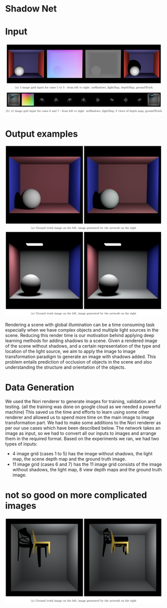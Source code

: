 # Shadow Net
# Input
<img src='imgs/NetInput.png'>

# Output examples
<img src='imgs/NetExample1.png'>
<img src='imgs/netExample2.png'>


Rendering a scene with global illumination can be a time consuming task especially when we have complex objects and multiple light sources in the scene. Reducing this render time is our motivation behind applying deep learning methods for adding shadows to a scene. Given a rendered image of the scene without shadows, and a certain representation of the type and location of the light source, we aim to apply the image to image transformation paradigm to generate an image with shadows added. This problem entails prediction of occlusion of objects in the scene and also understanding the structure and orientation of the objects.

# Data Generation
We used the Nori renderer to generate images for training, validation and testing. (all the training was done on google cloud as we needed a powerful machine) This saved us the time and efforts to learn using some other renderer and allowed us to spend more time on the main image to image transformation part. We had to make some additions to the Nori renderer as per our use cases which have been described below. The network takes an image as input, so we had to convert all our inputs to images and arrange them in the required format. Based on the experiments we ran, we had two types of inputs:
    
* 4 image grid (cases 1 to 5) has the image without shadows, the light map, the scene depth map and the ground truth image.
* 11 image grid (cases 6 and 7) has the 11 image grid consists of the image without shadows, the light map, 8 view depth maps and the ground truth image.

# not so good on more complicated images

<img src='imgs/NetExampleBad.png'>
